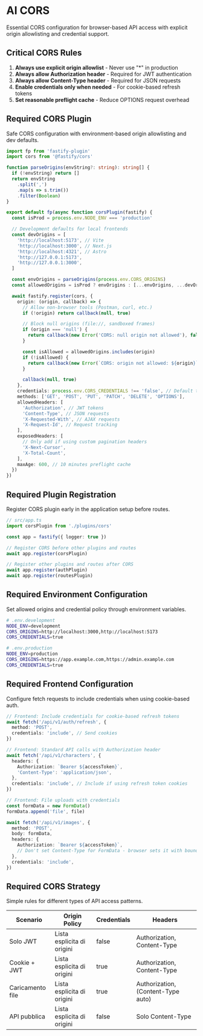 # AI CORS

Essential CORS configuration for browser-based API access with explicit origin
allowlisting and credential support.

## Critical CORS Rules

1. **Always use explicit origin allowlist** - Never use "\*" in production
2. **Always allow Authorization header** - Required for JWT authentication
3. **Always allow Content-Type header** - Required for JSON requests
4. **Enable credentials only when needed** - For cookie-based refresh tokens
5. **Set reasonable preflight cache** - Reduce OPTIONS request overhead

## Required CORS Plugin

Safe CORS configuration with environment-based origin allowlisting and dev
defaults.

```ts
import fp from 'fastify-plugin'
import cors from '@fastify/cors'

function parseOrigins(envString?: string): string[] {
  if (!envString) return []
  return envString
    .split(',')
    .map(s => s.trim())
    .filter(Boolean)
}

export default fp(async function corsPlugin(fastify) {
  const isProd = process.env.NODE_ENV === 'production'

  // Development defaults for local frontends
  const devOrigins = [
    'http://localhost:5173', // Vite
    'http://localhost:3000', // Next.js
    'http://localhost:4321', // Astro
    'http://127.0.0.1:5173',
    'http://127.0.0.1:3000',
  ]

  const envOrigins = parseOrigins(process.env.CORS_ORIGINS)
  const allowedOrigins = isProd ? envOrigins : [...envOrigins, ...devOrigins]

  await fastify.register(cors, {
    origin: (origin, callback) => {
      // Allow non-browser tools (Postman, curl, etc.)
      if (!origin) return callback(null, true)

      // Block null origins (file://, sandboxed frames)
      if (origin === 'null') {
        return callback(new Error('CORS: null origin not allowed'), false)
      }

      const isAllowed = allowedOrigins.includes(origin)
      if (!isAllowed) {
        return callback(new Error(`CORS: origin not allowed: ${origin}`), false)
      }

      callback(null, true)
    },
    credentials: process.env.CORS_CREDENTIALS !== 'false', // Default true
    methods: ['GET', 'POST', 'PUT', 'PATCH', 'DELETE', 'OPTIONS'],
    allowedHeaders: [
      'Authorization', // JWT tokens
      'Content-Type', // JSON requests
      'X-Requested-With', // AJAX requests
      'X-Request-Id', // Request tracking
    ],
    exposedHeaders: [
      // Only add if using custom pagination headers
      'X-Next-Cursor',
      'X-Total-Count',
    ],
    maxAge: 600, // 10 minutes preflight cache
  })
})
```

## Required Plugin Registration

Register CORS plugin early in the application setup before routes.

```ts
// src/app.ts
import corsPlugin from './plugins/cors'

const app = fastify({ logger: true })

// Register CORS before other plugins and routes
await app.register(corsPlugin)

// Register other plugins and routes after CORS
await app.register(authPlugin)
await app.register(routesPlugin)
```

## Required Environment Configuration

Set allowed origins and credential policy through environment variables.

```bash
# .env.development
NODE_ENV=development
CORS_ORIGINS=http://localhost:3000,http://localhost:5173
CORS_CREDENTIALS=true

# .env.production
NODE_ENV=production
CORS_ORIGINS=https://app.example.com,https://admin.example.com
CORS_CREDENTIALS=true
```

## Required Frontend Configuration

Configure fetch requests to include credentials when using cookie-based auth.

```ts
// Frontend: Include credentials for cookie-based refresh tokens
await fetch('/api/v1/auth/refresh', {
  method: 'POST',
  credentials: 'include', // Send cookies
})

// Frontend: Standard API calls with Authorization header
await fetch('/api/v1/characters', {
  headers: {
    Authorization: `Bearer ${accessToken}`,
    'Content-Type': 'application/json',
  },
  credentials: 'include', // Include if using refresh token cookies
})

// Frontend: File uploads with credentials
const formData = new FormData()
formData.append('file', file)

await fetch('/api/v1/images', {
  method: 'POST',
  body: formData,
  headers: {
    Authorization: `Bearer ${accessToken}`,
    // Don't set Content-Type for FormData - browser sets it with boundary
  },
  credentials: 'include',
})
```

## Required CORS Strategy

Simple rules for different types of API access patterns.

| Scenario         | Origin Policy              | Credentials | Headers                            |
| ---------------- | -------------------------- | ----------- | ---------------------------------- |
| Solo JWT         | Lista esplicita di origini | false       | Authorization, Content-Type        |
| Cookie + JWT     | Lista esplicita di origini | true        | Authorization, Content-Type        |
| Caricamento file | Lista esplicita di origini | true        | Authorization, (Content-Type auto) |
| API pubblica     | Lista esplicita di origini | false       | Solo Content-Type                  |

